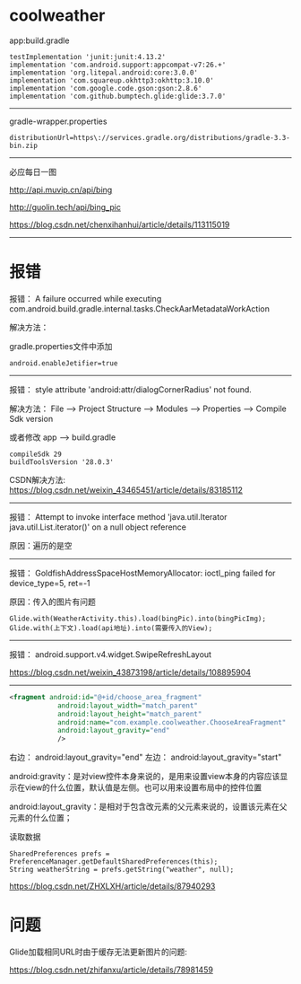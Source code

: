 # coolweather

app:build.gradle
```
testImplementation 'junit:junit:4.13.2'
implementation 'com.android.support:appcompat-v7:26.+'
implementation 'org.litepal.android:core:3.0.0'
implementation 'com.squareup.okhttp3:okhttp:3.10.0'
implementation 'com.google.code.gson:gson:2.8.6'
implementation 'com.github.bumptech.glide:glide:3.7.0'
```
***
gradle-wrapper.properties
``` 
distributionUrl=https\://services.gradle.org/distributions/gradle-3.3-bin.zip
```
***
必应每日一图

http://api.muvip.cn/api/bing

http://guolin.tech/api/bing_pic

https://blog.csdn.net/chenxihanhui/article/details/113115019
***
# 报错
报错：
A failure occurred while executing com.android.build.gradle.internal.tasks.CheckAarMetadataWorkAction

解决方法：

gradle.properties文件中添加
```
android.enableJetifier=true
```
***
报错：
style attribute 'android:attr/dialogCornerRadius' not found.

解决方法：
File --> Project Structure --> Modules --> Properties --> Compile Sdk version

或者修改 app --> build.gradle
```
compileSdk 29
buildToolsVersion '28.0.3'
```

CSDN解决方法:
https://blog.csdn.net/weixin_43465451/article/details/83185112
***
报错：
Attempt to invoke interface method 'java.util.Iterator java.util.List.iterator()' on a null object reference

原因：遍历的是空
***
报错：
GoldfishAddressSpaceHostMemoryAllocator: ioctl_ping failed for device_type=5, ret=-1

原因：传入的图片有问题
```
Glide.with(WeatherActivity.this).load(bingPic).into(bingPicImg);
Glide.with(上下文).load(api地址).into(需要传入的View);
```
***
报错：
android.support.v4.widget.SwipeRefreshLayout

https://blog.csdn.net/weixin_43873198/article/details/108895904
***

```xml
<fragment android:id="@+id/choose_area_fragment"
            android:layout_width="match_parent"
            android:layout_height="match_parent"
            android:name="com.example.coolweather.ChooseAreaFragment"
            android:layout_gravity="end"
            />
```
右边：
android:layout_gravity="end"
左边：
android:layout_gravity="start"

android:gravity：是对view控件本身来说的，是用来设置view本身的内容应该显示在view的什么位置，默认值是左侧。也可以用来设置布局中的控件位置

android:layout_gravity：是相对于包含改元素的父元素来说的，设置该元素在父元素的什么位置；


读取数据
```
SharedPreferences prefs = PreferenceManager.getDefaultSharedPreferences(this);
String weatherString = prefs.getString("weather", null);
```
https://blog.csdn.net/ZHXLXH/article/details/87940293

# 问题
Glide加载相同URL时由于缓存无法更新图片的问题:

https://blog.csdn.net/zhifanxu/article/details/78981459